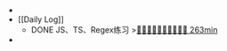 -
- [[Daily Log]]
	- DONE JS、TS、Regex练习 >[🍅🍅🍅🍅🍅🍅🍅🍅🍅🍅 263min](#agenda-pomo://?t=f-1690859106249-1500%2Cf-1690862899704-1500%2Cf-1690865838594-1500%2Cf-1690868622357-1500%2Cf-1690871192961-1500%2Cf-1690874249379-1500%2Cf-1690876304234-1500%2Cf-1690879973036-1500%2Cf-1690885937633-1500%2Cf-1690901197740-1500%2Cp-1690903189860-769)
-